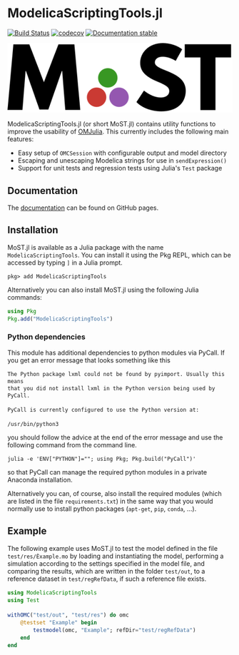 # ModelicaScriptingTools.jl

[![Build Status](https://travis-ci.com/THM-MoTE/ModelicaScriptingTools.jl.svg?branch=master)](https://travis-ci.com/THM-MoTE/ModelicaScriptingTools.jl)
[![codecov](https://codecov.io/gh/THM-MoTE/ModelicaScriptingTools.jl/branch/master/graph/badge.svg)](https://codecov.io/gh/THM-MoTE/ModelicaScriptingTools.jl)
[![Documentation stable](https://img.shields.io/badge/docs-stable-blue.svg)](https://thm-mote.github.io/ModelicaScriptingTools.jl/dev/)


![MoST.jl](docs/src/assets/logo.svg)

ModelicaScriptingTools.jl (or short MoST.jl) contains utility functions to improve the usability of [OMJulia](https://github.com/OpenModelica/OMJulia.jl).
This currently includes the following main features:

* Easy setup of `OMCSession` with configurable output and model directory
* Escaping and unescaping Modelica strings for use in `sendExpression()`
* Support for unit tests and regression tests using Julia's `Test` package

## Documentation

The [documentation](https://thm-mote.github.io/ModelicaScriptingTools.jl/dev/) can be found on GitHub pages.

## Installation

MoST.jl is available as a Julia package with the name `ModelicaScriptingTools`.
You can install it using the Pkg REPL, which can be accessed by typing `]` in a Julia prompt.

```verbatim
pkg> add ModelicaScriptingTools
```

Alternatively you can also install MoST.jl using the following Julia commands:

```julia
using Pkg
Pkg.add("ModelicaScriptingTools")
```

### Python dependencies

This module has additional dependencies to python modules via PyCall.
If you get an error message that looks something like this

```verbatim
The Python package lxml could not be found by pyimport. Usually this means
that you did not install lxml in the Python version being used by PyCall.

PyCall is currently configured to use the Python version at:

/usr/bin/python3
```

you should follow the advice at the end of the error message and use the following command from the command line.

```
julia -e 'ENV["PYTHON"]=""; using Pkg; Pkg.build("PyCall")'
```

so that PyCall can manage the required python modules in a private Anaconda installation.

Alternatively you can, of course, also install the required modules (which are listed in the file `requirements.txt`) in the same way that you would normally use to install python packages (`apt-get`, `pip`, `conda`, ...).

## Example

The following example uses MoST.jl to test the model defined in the file `test/res/Èxample.mo` by loading and instantiating the model, performing a simulation according to the settings specified in the model file, and comparing the results, which are written in the folder `test/out`, to a reference dataset in `test/regRefData`, if such a reference file exists.

``` julia
using ModelicaScriptingTools
using Test

withOMC("test/out", "test/res") do omc
    @testset "Example" begin
        testmodel(omc, "Example"; refDir="test/regRefData")
    end
end
```
